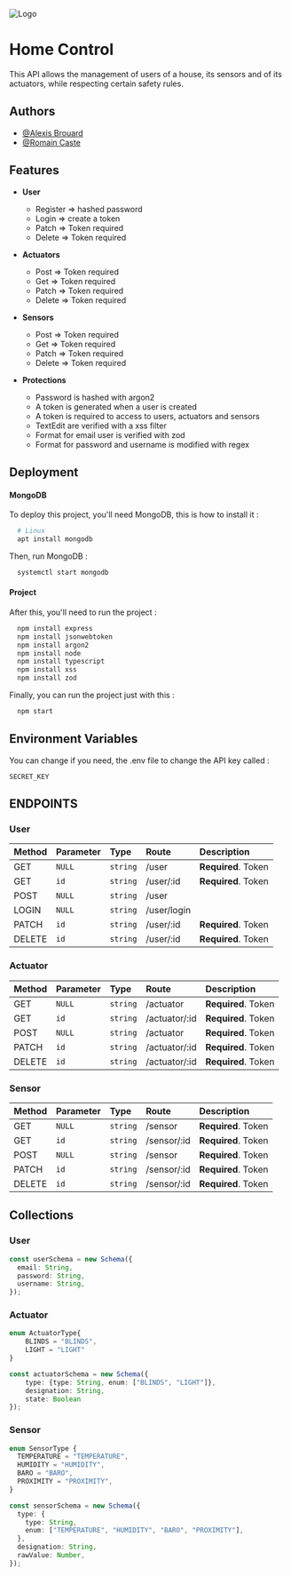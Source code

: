 
![Logo](https://images.viblo.asia/f8d4357a-1d85-49a4-9f3d-b849aefde820.png)


# Home Control

This API allows the management of users of a house, its sensors and
of its actuators, while respecting certain safety rules.


## Authors

- [@Alexis Brouard](https://www.github.com/alexisbrouard)
- [@Romain Caste](https://github.com/romaing18)


## Features

- **User**
  - Register => hashed password
  - Login    => create a token
  - Patch    => Token required
  - Delete   => Token required

- **Actuators**
  - Post => Token required
  - Get => Token required
  - Patch => Token required
  - Delete => Token required

- **Sensors**
  - Post => Token required
  - Get => Token required
  - Patch => Token required
  - Delete => Token required

- **Protections**
  - Password is hashed with argon2
  - A token is generated when a user is created
  - A token is required to access to users, actuators and sensors
  - TextEdit are verified with a xss filter
  - Format for email user is verified with zod
  - Format for password and username is modified with regex

## Deployment

#### MongoDB

To deploy this project, you'll need MongoDB, this is how to install it :
```bash
  # Linux
  apt install mongodb
```
Then, run MongoDB :
```bash
  systemctl start mongodb
```

#### Project

After this, you'll need to run the project :

```bash
  npm install express
  npm install jsonwebtoken
  npm install argon2
  npm install node
  npm install typescript
  npm install xss
  npm install zod
```
Finally, you can run the project just with this :

```bash
  npm start
```


## Environment Variables

You can change if you need, the .env file to change the API key called :

`SECRET_KEY`

## ENDPOINTS
### User

| Method | Parameter | Type     | Route |  Description                |
| :------ | :-------- | :------- | :--------- |  :------------------------- |
| GET | `NULL`    | `string` | /user |  **Required**. Token |
| GET | `id`    | `string` | /user/:id |  **Required**. Token |
| POST | `NULL`    | `string` | /user |   |
| LOGIN | `NULL`    | `string` | /user/login |   |
| PATCH | `id`    | `string` | /user/:id |  **Required**. Token |
| DELETE | `id`    | `string` | /user/:id |  **Required**. Token |

### Actuator

| Method | Parameter | Type     | Route |  Description                |
| :------ | :-------- | :------- | :--------- |  :------------------------- |
| GET | `NULL`    | `string` | /actuator |  **Required**. Token |
| GET | `id`    | `string` | /actuator/:id |  **Required**. Token |
| POST | `NULL`    | `string` | /actuator | **Required**. Token |
| PATCH | `id`    | `string` | /actuator/:id |  **Required**. Token |
| DELETE | `id`    | `string` | /actuator/:id |  **Required**. Token |

### Sensor

| Method | Parameter | Type     | Route |  Description                |
| :------ | :-------- | :------- | :--------- |  :------------------------- |
| GET | `NULL`    | `string` | /sensor |  **Required**. Token |
| GET | `id`    | `string` | /sensor/:id |  **Required**. Token |
| POST | `NULL`    | `string` | /sensor | **Required**. Token  |
| PATCH | `id`    | `string` | /sensor/:id |  **Required**. Token |
| DELETE | `id`    | `string` | /sensor/:id |  **Required**. Token |

## Collections

### User

```ts
const userSchema = new Schema({
  email: String,
  password: String,
  username: String,
}); 
```
### Actuator
  
```ts
enum ActuatorType{
    BLINDS = "BLINDS",
    LIGHT = "LIGHT"
}

const actuatorSchema = new Schema({
    type: {type: String, enum: ["BLINDS", "LIGHT"]},
    designation: String,
    state: Boolean
});
```

### Sensor
  
```ts
enum SensorType {
  TEMPERATURE = "TEMPERATURE",
  HUMIDITY = "HUMIDITY",
  BARO = "BARO",
  PROXIMITY = "PROXIMITY",
}

const sensorSchema = new Schema({
  type: {
    type: String,
    enum: ["TEMPERATURE", "HUMIDITY", "BARO", "PROXIMITY"],
  },
  designation: String,
  rawValue: Number,
});
```
